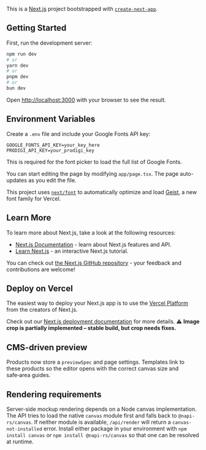 This is a [Next.js](https://nextjs.org) project bootstrapped with [`create-next-app`](https://nextjs.org/docs/app/api-reference/cli/create-next-app).

## Getting Started

First, run the development server:

```bash
npm run dev
# or
yarn dev
# or
pnpm dev
# or
bun dev
```

Open [http://localhost:3000](http://localhost:3000) with your browser to see the result.

## Environment Variables

Create a `.env` file and include your Google Fonts API key:

```
GOOGLE_FONTS_API_KEY=your_key_here
PRODIGI_API_KEY=your_prodigi_key
```

This is required for the font picker to load the full list of Google Fonts.

You can start editing the page by modifying `app/page.tsx`. The page auto-updates as you edit the file.

This project uses [`next/font`](https://nextjs.org/docs/app/building-your-application/optimizing/fonts) to automatically optimize and load [Geist](https://vercel.com/font), a new font family for Vercel.

## Learn More

To learn more about Next.js, take a look at the following resources:

- [Next.js Documentation](https://nextjs.org/docs) - learn about Next.js features and API.
- [Learn Next.js](https://nextjs.org/learn) - an interactive Next.js tutorial.

You can check out [the Next.js GitHub repository](https://github.com/vercel/next.js) - your feedback and contributions are welcome!

## Deploy on Vercel

The easiest way to deploy your Next.js app is to use the [Vercel Platform](https://vercel.com/new?utm_medium=default-template&filter=next.js&utm_source=create-next-app&utm_campaign=create-next-app-readme) from the creators of Next.js.

Check out our [Next.js deployment documentation](https://nextjs.org/docs/app/building-your-application/deploying) for more details.
⚠️  **Image crop is partially implemented – stable build, but crop needs fixes.**

## CMS-driven preview
Products now store a `previewSpec` and page settings. Templates link to these products so the editor opens with the correct canvas size and safe‑area guides.

## Rendering requirements

Server-side mockup rendering depends on a Node canvas implementation. The API
tries to load the native `canvas` module first and falls back to
`@napi-rs/canvas`. If neither module is available, `/api/render` will return a
`canvas-not-installed` error. Install either package in your environment with
`npm install canvas` or `npm install @napi-rs/canvas` so that one can be
resolved at runtime.
